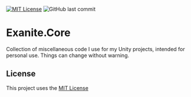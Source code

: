 [![MIT License](https://img.shields.io/badge/License-MIT-yellow.svg)](https://github.com/Exanite/Exanite.Core/blob/main/LICENSE.md)
![GitHub last commit](https://img.shields.io/github/last-commit/Exanite/Exanite.Core)

# Exanite.Core

Collection of miscellaneous code I use for my Unity projects, intended for personal use. Things can change without warning.

## License

This project uses the [MIT License](https://github.com/Exanite/Exanite.Core/blob/main/LICENSE.md)
